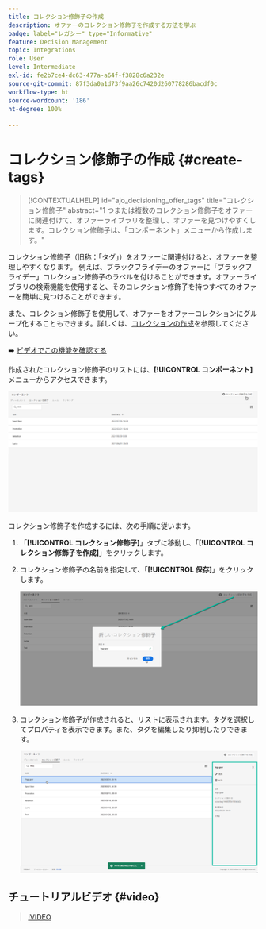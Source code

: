 ```yaml
---
title: コレクション修飾子の作成
description: オファーのコレクション修飾子を作成する方法を学ぶ
badge: label="レガシー" type="Informative"
feature: Decision Management
topic: Integrations
role: User
level: Intermediate
exl-id: fe2b7ce4-dc63-477a-a64f-f3828c6a232e
source-git-commit: 87f3da0a1d73f9aa26c7420d260778286bacdf0c
workflow-type: ht
source-wordcount: '186'
ht-degree: 100%

---
```


# コレクション修飾子の作成 {#create-tags}

>[!CONTEXTUALHELP]
>id="ajo_decisioning_offer_tags"
>title="コレクション修飾子"
>abstract="1 つまたは複数のコレクション修飾子をオファーに関連付けて、オファーライブラリを整理し、オファーを見つけやすくします。コレクション修飾子は、「コンポーネント」メニューから作成します。"

コレクション修飾子（旧称：「タグ」）をオファーに関連付けると、オファーを整理しやすくなります。 例えば、ブラックフライデーのオファーに「ブラックフライデー」コレクション修飾子のラベルを付けることができます。オファーライブラリの検索機能を使用すると、そのコレクション修飾子を持つすべてのオファーを簡単に見つけることができます。

また、コレクション修飾子を使用して、オファーをオファーコレクションにグループ化することもできます。詳しくは、[コレクションの作成](../offer-library/creating-collections.md)を参照してください。

➡️ [ビデオでこの機能を確認する](#video)

作成されたコレクション修飾子のリストには、**[!UICONTROL コンポーネント]**&#x200B;メニューからアクセスできます。

![](../assets/tags_list.png)

コレクション修飾子を作成するには、次の手順に従います。

1. 「**[!UICONTROL コレクション修飾子]**」タブに移動し、「**[!UICONTROL コレクション修飾子を作成]**」をクリックします。

1. コレクション修飾子の名前を指定して、「**[!UICONTROL 保存]**」をクリックします。

   ![](../assets/tags_create.png)

1. コレクション修飾子が作成されると、リストに表示されます。タグを選択してプロパティを表示できます。また、タグを編集したり抑制したりできます。

   ![](../assets/tags_created.png)

## チュートリアルビデオ {#video}

>[!VIDEO](https://video.tv.adobe.com/v/341372?quality=12&captions=jpn)
